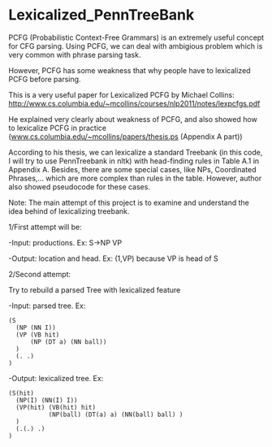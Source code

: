 # Lexicalized_PennTreeBank


PCFG (Probabilistic Context-Free Grammars) is an extremely useful concept for CFG parsing. Using PCFG, we can deal with ambigious problem which is very common with phrase parsing task.

However, PCFG has some weakness that why people have to lexicalized PCFG before parsing.

This is a very useful paper for Lexicalized PCFG by Michael Collins: http://www.cs.columbia.edu/~mcollins/courses/nlp2011/notes/lexpcfgs.pdf

He explained very clearly about weakness of PCFG, and also showed how to lexicalize PCFG in practice (www.cs.columbia.edu/~mcollins/papers/thesis.ps (Appendix A part))

According to his thesis, we can lexicalize a standard Treebank (in this code, I will try to use PennTreebank in nltk) with head-finding rules in Table A.1 in Appendix A. Besides, there are some special cases, like NPs, Coordinated Phrases,... which are more complex than rules in the table. However, author also showed pseudocode for these cases.

Note: The main attempt of this project is to examine and understand the idea behind of lexicalizing treebank.

1/First attempt will be:

  -Input: productions. Ex: S->NP VP
  
  -Output: location and head. Ex: (1,VP) because VP is head of S
  

2/Second attempt: 

Try to rebuild a parsed Tree with lexicalized feature
  
  -Input: parsed tree. Ex: 
  
    (S
      (NP (NN I))
      (VP (VB hit)
          (NP (DT a) (NN ball))
      )
      (. .)
    )
  
  
  -Output: lexicalized tree. Ex:
    
    (S(hit)
      (NP(I) (NN(I) I))
      (VP(hit) (VB(hit) hit)
               (NP(ball) (DT(a) a) (NN(ball) ball) )
      )
      (.(.) .)
    )
